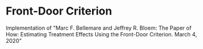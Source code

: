 # Front-Door Criterion
Implementation of "Marc F. Bellemare and Jeffrey R. Bloem: The Paper of How: Estimating Treatment Effects Using the Front-Door Criterion. March 4, 2020"
